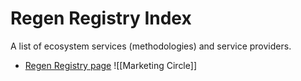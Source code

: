 # Regen Registry Index
A list of ecosystem services (methodologies) and service providers. 
- [Regen Registry page](https://registry.regen.network)
![[Marketing Circle]]